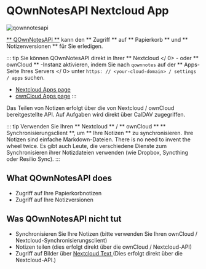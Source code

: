 # QOwnNotesAPI Nextcloud App


![qownnotesapi](/img/qownnotesapi.png)

[** QOwnNotesAPI **](https://github.com/pbek/qownnotesapi) kann den ** Zugriff ** auf ** Papierkorb ** und ** Notizenversionen ** für Sie erledigen.

::: tip
Sie können QOwnNotesAPI direkt in Ihrer ** Nextcloud </ 0> - oder ** ownCloud ** -Instanz aktivieren, indem Sie nach ` qownnotes ` auf der ** Apps-Seite Ihres Servers </ 0> unter ` https: // <your-cloud-domain> / settings / apps ` suchen.</p>

- [Nextcloud Apps page](https://apps.nextcloud.com/apps/qownnotesapi)
- [ownCloud Apps page](https://marketplace.owncloud.com/apps/qownnotesapi)
:::

Das Teilen von Notizen erfolgt über die von Nextcloud / ownCloud bereitgestellte API. Auf Aufgaben wird direkt über CalDAV zugegriffen.

::: tip
Verwenden Sie Ihren ** Nextcloud ** / ** ownCloud ** ** Synchronisierungsclient **, um ** Ihre Notizen ** zu synchronisieren. Ihre Notizen sind einfache Markdown-Dateien. There is no need to invent the wheel twice. Es gibt auch Leute, die verschiedene Dienste zum Synchronisieren ihrer Notizdateien verwenden (wie Dropbox, Syncthing oder Resilio Sync).
:::

## What QOwnNotesAPI does

- Zugriff auf Ihre Papierkorbnotizen
- Zugriff auf Ihre Notizversionen

## Was QOwnNotesAPI nicht tut

- Synchronisieren Sie Ihre Notizen (bitte verwenden Sie Ihren ownCloud / Nextcloud-Synchronisierungsclient)
- Notizen teilen (dies erfolgt direkt über die ownCloud / Nextcloud-API)
- Zugriff auf Bilder über [ Nextcloud Text ](https://github.com/nextcloud/text) (Dies erfolgt direkt über die Nextcloud-API.)
